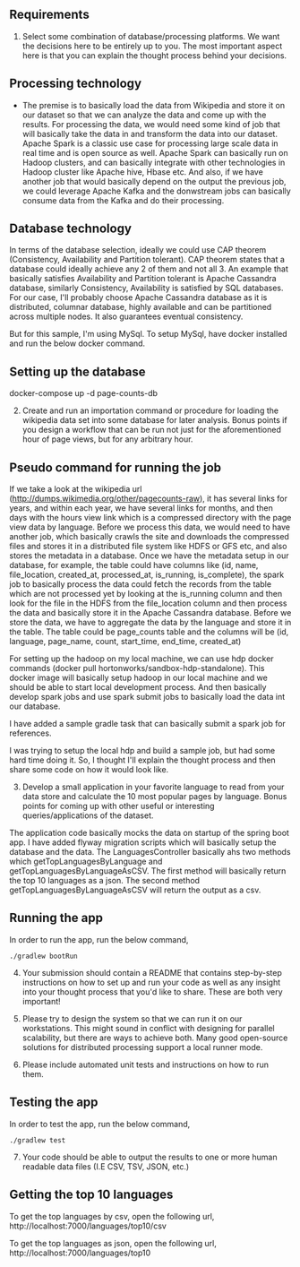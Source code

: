 Requirements
---
1. Select some combination of database/processing platforms. We want the decisions here to be entirely up to you. 
The most important aspect here is that you can explain the thought process behind your decisions. 

## Processing technology
- The premise is to basically load the data from Wikipedia and store it on our dataset so that we can analyze the data and come up with the results. For processing the data, we would need 
some kind of job that will basically take the data in and transform the data into our dataset. Apache Spark is a classic use case for processing large scale data in real time and is open source
as well. Apache Spark can basically run on Hadoop clusters, and can basically integrate with other technologies in Hadoop cluster like Apache hive, Hbase etc. And also, if we have another job
that would basically depend on the output the previous job, we could leverage Apache Kafka and the donwstream jobs can basically consume data from the Kafka and do their processing.

## Database technology
In terms of the database selection, ideally we could use CAP theorem (Consistency, Availability and Partition tolerant). CAP theorem states that a database could ideally achieve any 2 of them
and not all 3. An example that basically satisfies Availability and Partition tolerant is Apache Cassandra database, similarly Consistency, Availability is satisfied by SQL databases.
For our case, I'll probably choose Apache Cassandra database as it is distributed, columnar database, highly available and can be partitioned across multiple nodes. 
It also guarantees eventual consistency.

But for this sample, I'm using MySql. To setup MySql, have docker installed and run the below docker command.

## Setting up the database
docker-compose up -d page-counts-db

2. Create and run an importation command or procedure for loading the wikipedia data set into some database for later analysis. 
Bonus points if you design a workflow that can be run not just for the aforementioned hour of page views, but for any arbitrary hour.

## Pseudo command for running the job
If we take a look at the wikipedia url (http://dumps.wikimedia.org/other/pagecounts-raw), it has several links for years, and within each year, we have several links for months,
and then days with the hours view link which is a compressed directory with the page view data by language. Before we process this data, we would need to have another job, which
basically crawls the site and downloads the compressed files and stores it in a distributed file system like HDFS or GFS etc, and also stores the metadata in a database. 
Once we have the metadata setup in our database, for example, the table could have columns like (id, name, file_location, created_at, processed_at, is_running, is_complete), 
the spark job to basically process the data could fetch the records from the table which are not processed yet by looking at the is_running column and then look
for the file in the HDFS from the file_location column and then process the data and basically store it in the Apache Cassandra database. Before we store the data, we have to aggregate the
data by the language and store it in the table. The table could be page_counts table and the columns will be (id, language, page_name, count, start_time, end_time, created_at)

For setting up the hadoop on my local machine, we can use hdp docker commands (docker pull hortonworks/sandbox-hdp-standalone). This docker image will basically setup hadoop in
our local machine and we should be able to start local development process. And then basically develop spark jobs and use spark submit jobs to basically load the data int our database.

I have added a sample gradle task that can basically submit a spark job for references.
 
I was trying to setup the local hdp and build a sample job, but had some hard time doing it. So, I thought I'll explain the thought process and then share some code on how it would look like.

3. Develop a small application in your favorite language to read from your data store and calculate the 10 most popular pages by language. 
Bonus points for coming up with other useful or interesting queries/applications of the dataset.

The application code basically mocks the data on startup of the spring boot app. I have added flyway migration scripts which will basically setup the database and the data.
The LanguagesController basically ahs two methods which getTopLanguagesByLanguage and getTopLanguagesByLanguageAsCSV. The first method will basically return the top 10 languages as a json.
The second method getTopLanguagesByLanguageAsCSV will return the output as a csv.

## Running the app
In order to run the app, run the below command,
```
./gradlew bootRun
```

4. Your submission should contain a README that contains step-by-step instructions on how to set up and run your code as well as any insight into your thought process that you'd like to share.  These are both very important!

5. Please try to design the system so that we can run it on our workstations. This might sound in conflict with designing for parallel scalability, but there are ways to achieve both. 
Many good open-source solutions for distributed processing support a local runner mode.

6. Please include automated unit tests and instructions on how to run them.
## Testing the app

In order to test the app, run the below command,
```
./gradlew test
```

7. Your code should be able to output the results to one or more human readable data files (I.E CSV, TSV, JSON, etc.)

## Getting the top 10 languages
To get the top languages by csv, open the following url,
http://localhost:7000/languages/top10/csv

To get the top languages as json, open the following url,
http://localhost:7000/languages/top10